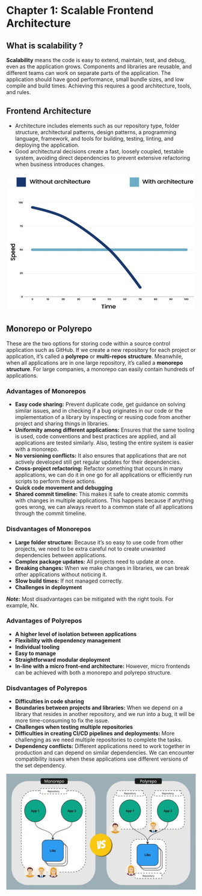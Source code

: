 # Chapter 1: Scalable Frontend Architecture

## What is scalability ?
**Scalability** means the code is easy to extend, maintain, test, and debug, even as the application grows. Components and libraries are reusable, and different teams can work on separate parts of the application. The application should have good performance, small bundle sizes, and low compile and build times. Achieving this requires a good architecture, tools, and rules.

## Frontend Architecture
- Architecture includes elements such as our repository type, folder structure, architectural patterns, design patterns, a programming language, framework, and tools for building, testing, linting, and deploying the application.
- Good architectural decisions create a fast, loosely coupled, testable system, avoiding direct dependencies to prevent extensive refactoring when business introduces changes.

![Development Speed](/assets/1.1development_speed.png "Development Speed")

## Monorepo or Polyrepo
These are the two options for storing code within a source control application such as GitHub. If we create a new repository for each project or application, it’s called a **polyrepo** or **multi-repos structure**. Meanwhile, when all applications are in one large repository, it’s called a **monorepo structure**. For large companies, a monorepo can easily contain hundreds of applications.

### Advantages of Monorepos
- **Easy code sharing:** Prevent duplicate code,
get guidance on solving similar issues, and in checking if a bug originates in our code or the implementation of a library by inspecting or reusing code from another project and sharing things in libraries.
- **Uniformity among different applications:** Ensures that the same tooling is used, code conventions and best practices are applied, and all applications are tested similarly. Also, testing the entire system is easier with a monorepo.
- **No versioning conflicts:** It also ensures that applications that are not actively developed still get regular updates for their dependencies.
- **Cross-project refactoring:** Refactor something that occurs in many applications, we can do it in one go for all applications or efficiently run scripts to perform these actions.
- **Quick code movement and debugging**
- **Shared commit timeline:** This makes it safe to create atomic commits with changes in multiple applications. This happens because if anything goes wrong, we can always revert to a common state of all applications through the commit timeline.

### Disdvantages of Monorepos
- **Large folder structure:** Because it’s so
easy to use code from other projects, we need to be extra careful not to create unwanted dependencies between applications.
- **Complex package updates:** All projects need to update at once.
- **Breaking changes:** When we make changes in libraries, we can break other applications without noticing it.
- **Slow build times:** If not managed correctly.
- **Challenges in deployment**

***Note:*** Most disadvantages can be mitigated with the right tools. For example, Nx.

### Advantages of Polyrepos
- **A higher level of isolation between applications**
- **Flexibility with dependency management**
- **Individual tooling**
- **Easy to manage**
- **Straightforward modular deployment**
- **In-line with a micro front-end architecture:** However, micro frontends can be achieved with both a monorepo and polyrepo structure.

### Disdvantages of Polyrepos
- **Difficulties in code sharing**
- **Boundaries between projects and libraries:** When we depend on a library that resides in another repository, and we run into a bug, it will be more time-consuming to fix the issue.
- **Challenges when testing multiple repositories**
- **Difficulties in creating CI/CD pipelines and deployments:** More challenging as we need multiple repositories to complete the tasks.
- **Dependency conflicts:** Different applications need to work together in production and can
depend on similar dependencies. We can encounter compatibility issues when these applications use different versions of the set dependency.

![Monorepo vs Polyrepo](/assets/monorepoVSpolyrepo.png "Monorepo vs Polyrepo")
